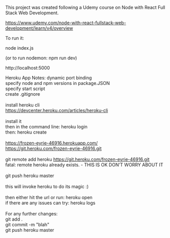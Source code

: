 This project was created following a Udemy course on Node with React Full Stack Web Development.

https://www.udemy.com/node-with-react-fullstack-web-development/learn/v4/overview

To run it:

node index.js

(or to run nodemon: npm run dev)

http://localhost:5000

Heroku App Notes:
dynamic port binding<br />
specify node and npm versions in package.JSON<br />
specify start script<br />
create .gitignore<br />
<br />
install heroku cli<br />
https://devcenter.heroku.com/articles/heroku-cli<br />
<br />
install it<br />
then in the command line: heroku login<br />
then: heroku create<br />
<br />
https://frozen-eyrie-46916.herokuapp.com/<br />
https://git.heroku.com/frozen-eyrie-46916.git<br />
<br />
git remote add heroku https://git.heroku.com/frozen-eyrie-46916.git<br />
fatal: remote heroku already exists. - THIS IS OK DON'T WORRY ABOUT IT<br />
<br />
git push heroku master<br />
<br />
this will invoke heroku to do its magic :)<br />
<br />
then either hit the url or run: heroku open<br />
if there are any issues can try: heroku logs<br />
<br />
For any further changes:<br />
git add .<br />
git commit -m "blah"<br />
git push heroku master<br />
